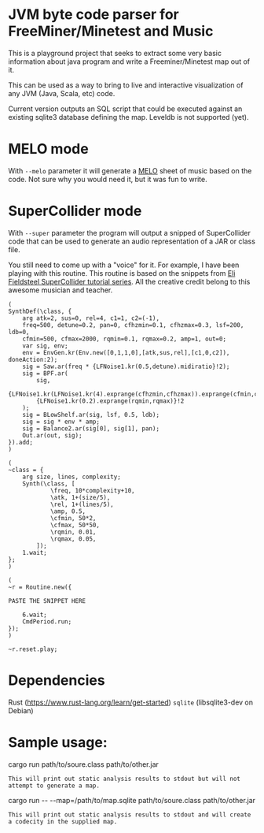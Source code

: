 JVM byte code parser for FreeMiner/Minetest and Music
===
This is a playground project that seeks to extract some very basic information about java program and write a Freeminer/Minetest map out of it.

This can be used as a way to bring to live and interactive visualization of any JVM (Java, Scala, etc) code.

Current version outputs an SQL script that could be executed against an existing sqlite3 database defining the map. Leveldb is not supported (yet).

MELO mode
===

With `--melo` parameter it will generate a [MELO](https://github.com/mistodon/melo) sheet of music based on the code. Not sure why you would need it, but it was fun to write.

SuperCollider mode
===

With `--super` parameter the program will output a snipped of SuperCollider code that can be used to generate an audio representation
of a JAR or class file.

You still need to come up with a "voice" for it. For example, I have been playing with this routine.
This routine is based on the snippets from [Eli Fieldsteel SuperCollider tutorial series](https://www.youtube.com/@elifieldsteel/).
All the creative credit belong to this awesome musician and teacher.

```
(
SynthDef(\class, {
	arg atk=2, sus=0, rel=4, c1=1, c2=(-1),
	freq=500, detune=0.2, pan=0, cfhzmin=0.1, cfhzmax=0.3, lsf=200, ldb=0,
	cfmin=500, cfmax=2000, rqmin=0.1, rqmax=0.2, amp=1, out=0;
	var sig, env;
	env = EnvGen.kr(Env.new([0,1,1,0],[atk,sus,rel],[c1,0,c2]), doneAction:2);
	sig = Saw.ar(freq * {LFNoise1.kr(0.5,detune).midiratio}!2);
	sig = BPF.ar(
		sig,
		{LFNoise1.kr(LFNoise1.kr(4).exprange(cfhzmin,cfhzmax)).exprange(cfmin,cfmax)}!2,
		{LFNoise1.kr(0.2).exprange(rqmin,rqmax)}!2
	);
	sig = BLowShelf.ar(sig, lsf, 0.5, ldb);
	sig = sig * env * amp;
	sig = Balance2.ar(sig[0], sig[1], pan);
	Out.ar(out, sig);
}).add;
)

(
~class = {
	arg size, lines, complexity;
	Synth(\class, [
			\freq, 10*complexity+10,
		    \atk, 1+(size/5),
		    \rel, 1+(lines/5),
			\amp, 0.5,
			\cfmin, 50*2,
			\cfmax, 50*50,
			\rqmin, 0.01,
			\rqmax, 0.05,
		]);
	1.wait;
};
)

(
~r = Routine.new({

PASTE THE SNIPPET HERE
   
	6.wait;
	CmdPeriod.run;
});
)

~r.reset.play;
```

Dependencies
===

Rust (https://www.rust-lang.org/learn/get-started)
`sqlite` (libsqlite3-dev on Debian)

Sample usage:
===
  cargo run path/to/soure.class path/to/other.jar

    This will print out static analysis results to stdout but will not attempt to generate a map.

  cargo run -- --map=/path/to/map.sqlite path/to/soure.class path/to/other.jar

    This will print out static analysis results to stdout and will create a codecity in the supplied map.
